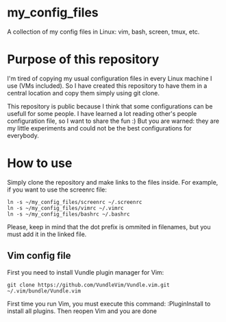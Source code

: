 # my_config_files
A collection of my config files in Linux: vim, bash, screen, tmux, etc.

# Purpose of this repository
I'm tired of copying my usual configuration files in every Linux machine I use (VMs included). So I have created this repository to have them in a central location and copy them simply using git clone.

This repository is public because I think that some configurations can be usefull for some people. I have learned a lot reading other's people configuration file, so I want to share the fun :) But you are warned: they are my little experiments and could not be the best configurations for everybody.

# How to use
Simply clone the repository and make links to the files inside. For example, if you want to use the screenrc file:
```
ln -s ~/my_config_files/screenrc ~/.screenrc
ln -s ~/my_config_files/vimrc ~/.vimrc
ln -s ~/my_config_files/bashrc ~/.bashrc
```

Please, keep in mind that the dot prefix is ommited in filenames, but you must add it in the linked file.

## Vim config file
First you need to install Vundle plugin manager for Vim:
```
git clone https://github.com/VundleVim/Vundle.vim.git ~/.vim/bundle/Vundle.vim
```
First time you run Vim, you must execute this command: :PluginInstall to install all plugins. Then reopen Vim and you are done


